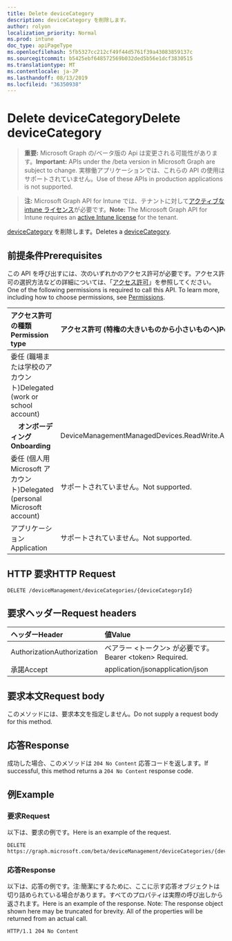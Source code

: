 ```yaml
---
title: Delete deviceCategory
description: deviceCategory を削除します。
author: rolyon
localization_priority: Normal
ms.prod: intune
doc_type: apiPageType
ms.openlocfilehash: 5fb5327cc212cf49f44d5761f39a43083859137c
ms.sourcegitcommit: b5425ebf648572569b032ded5b56e1dcf3830515
ms.translationtype: MT
ms.contentlocale: ja-JP
ms.lasthandoff: 08/13/2019
ms.locfileid: "36350938"
---
```

# <a name="delete-devicecategory"></a><span data-ttu-id="af1be-103">Delete deviceCategory</span><span class="sxs-lookup"><span data-stu-id="af1be-103">Delete deviceCategory</span></span>

> <span data-ttu-id="af1be-104">**重要:** Microsoft Graph の/ベータ版の Api は変更される可能性があります。</span><span class="sxs-lookup"><span data-stu-id="af1be-104">**Important:** APIs under the /beta version in Microsoft Graph are subject to change.</span></span> <span data-ttu-id="af1be-105">実稼働アプリケーションでは、これらの API の使用はサポートされていません。</span><span class="sxs-lookup"><span data-stu-id="af1be-105">Use of these APIs in production applications is not supported.</span></span>

> <span data-ttu-id="af1be-106">**注:** Microsoft Graph API for Intune では、テナントに対して[アクティブな intune ライセンス](https://go.microsoft.com/fwlink/?linkid=839381)が必要です。</span><span class="sxs-lookup"><span data-stu-id="af1be-106">**Note:** The Microsoft Graph API for Intune requires an [active Intune license](https://go.microsoft.com/fwlink/?linkid=839381) for the tenant.</span></span>

<span data-ttu-id="af1be-107">[deviceCategory](../resources/intune-shared-devicecategory.md) を削除します。</span><span class="sxs-lookup"><span data-stu-id="af1be-107">Deletes a [deviceCategory](../resources/intune-shared-devicecategory.md).</span></span>
## <a name="prerequisites"></a><span data-ttu-id="af1be-108">前提条件</span><span class="sxs-lookup"><span data-stu-id="af1be-108">Prerequisites</span></span>
<span data-ttu-id="af1be-p102">この API を呼び出すには、次のいずれかのアクセス許可が必要です。アクセス許可の選択方法などの詳細については、「[アクセス許可](/graph/permissions-reference)」を参照してください。</span><span class="sxs-lookup"><span data-stu-id="af1be-p102">One of the following permissions is required to call this API. To learn more, including how to choose permissions, see [Permissions](/graph/permissions-reference).</span></span>

|<span data-ttu-id="af1be-111">アクセス許可の種類</span><span class="sxs-lookup"><span data-stu-id="af1be-111">Permission type</span></span>|<span data-ttu-id="af1be-112">アクセス許可 (特権の大きいものから小さいものへ)</span><span class="sxs-lookup"><span data-stu-id="af1be-112">Permissions (from most to least privileged)</span></span>|
|:---|:---|
|<span data-ttu-id="af1be-113">委任 (職場または学校のアカウント)</span><span class="sxs-lookup"><span data-stu-id="af1be-113">Delegated (work or school account)</span></span>||
| <span data-ttu-id="af1be-114">&nbsp; &nbsp; **オンボーディング**</span><span class="sxs-lookup"><span data-stu-id="af1be-114">&nbsp; &nbsp; **Onboarding**</span></span> | <span data-ttu-id="af1be-115">DeviceManagementManagedDevices.ReadWrite.All</span><span class="sxs-lookup"><span data-stu-id="af1be-115">DeviceManagementManagedDevices.ReadWrite.All</span></span>|
|<span data-ttu-id="af1be-116">委任 (個人用 Microsoft アカウント)</span><span class="sxs-lookup"><span data-stu-id="af1be-116">Delegated (personal Microsoft account)</span></span>|<span data-ttu-id="af1be-117">サポートされていません。</span><span class="sxs-lookup"><span data-stu-id="af1be-117">Not supported.</span></span>|
|<span data-ttu-id="af1be-118">アプリケーション</span><span class="sxs-lookup"><span data-stu-id="af1be-118">Application</span></span>|<span data-ttu-id="af1be-119">サポートされていません。</span><span class="sxs-lookup"><span data-stu-id="af1be-119">Not supported.</span></span>|

## <a name="http-request"></a><span data-ttu-id="af1be-120">HTTP 要求</span><span class="sxs-lookup"><span data-stu-id="af1be-120">HTTP Request</span></span>
<!-- {
  "blockType": "ignored"
}
-->
``` http
DELETE /deviceManagement/deviceCategories/{deviceCategoryId}
```

## <a name="request-headers"></a><span data-ttu-id="af1be-121">要求ヘッダー</span><span class="sxs-lookup"><span data-stu-id="af1be-121">Request headers</span></span>
|<span data-ttu-id="af1be-122">ヘッダー</span><span class="sxs-lookup"><span data-stu-id="af1be-122">Header</span></span>|<span data-ttu-id="af1be-123">値</span><span class="sxs-lookup"><span data-stu-id="af1be-123">Value</span></span>|
|:---|:---|
|<span data-ttu-id="af1be-124">Authorization</span><span class="sxs-lookup"><span data-stu-id="af1be-124">Authorization</span></span>|<span data-ttu-id="af1be-125">ベアラー &lt;トークン&gt; が必要です。</span><span class="sxs-lookup"><span data-stu-id="af1be-125">Bearer &lt;token&gt; Required.</span></span>|
|<span data-ttu-id="af1be-126">承諾</span><span class="sxs-lookup"><span data-stu-id="af1be-126">Accept</span></span>|<span data-ttu-id="af1be-127">application/json</span><span class="sxs-lookup"><span data-stu-id="af1be-127">application/json</span></span>|

## <a name="request-body"></a><span data-ttu-id="af1be-128">要求本文</span><span class="sxs-lookup"><span data-stu-id="af1be-128">Request body</span></span>
<span data-ttu-id="af1be-129">このメソッドには、要求本文を指定しません。</span><span class="sxs-lookup"><span data-stu-id="af1be-129">Do not supply a request body for this method.</span></span>

## <a name="response"></a><span data-ttu-id="af1be-130">応答</span><span class="sxs-lookup"><span data-stu-id="af1be-130">Response</span></span>
<span data-ttu-id="af1be-131">成功した場合、このメソッドは `204 No Content` 応答コードを返します。</span><span class="sxs-lookup"><span data-stu-id="af1be-131">If successful, this method returns a `204 No Content` response code.</span></span>

## <a name="example"></a><span data-ttu-id="af1be-132">例</span><span class="sxs-lookup"><span data-stu-id="af1be-132">Example</span></span>

### <a name="request"></a><span data-ttu-id="af1be-133">要求</span><span class="sxs-lookup"><span data-stu-id="af1be-133">Request</span></span>

<span data-ttu-id="af1be-134">以下は、要求の例です。</span><span class="sxs-lookup"><span data-stu-id="af1be-134">Here is an example of the request.</span></span>

``` http
DELETE https://graph.microsoft.com/beta/deviceManagement/deviceCategories/{deviceCategoryId}
```

### <a name="response"></a><span data-ttu-id="af1be-135">応答</span><span class="sxs-lookup"><span data-stu-id="af1be-135">Response</span></span>

<span data-ttu-id="af1be-p103">以下は、応答の例です。注:簡潔にするために、ここに示す応答オブジェクトは切り詰められている場合があります。すべてのプロパティは実際の呼び出しから返されます。</span><span class="sxs-lookup"><span data-stu-id="af1be-p103">Here is an example of the response. Note: The response object shown here may be truncated for brevity. All of the properties will be returned from an actual call.</span></span>

``` http
HTTP/1.1 204 No Content
```






